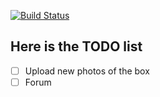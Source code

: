 [![Build Status](https://travis-ci.org/stevenpy/plantindoor.svg?branch=master)](https://travis-ci.org/stevenpy/plantindoor)

## Here is the TODO list

- [ ] Upload new photos of the box
- [ ] Forum